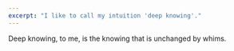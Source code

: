 ```yaml
---
excerpt: "I like to call my intuition 'deep knowing'."
---
```

Deep knowing, to me, is the knowing that is unchanged by whims.